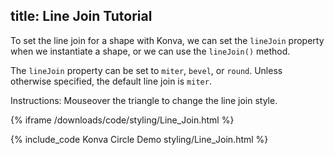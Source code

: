 title: Line Join Tutorial
---

To set the line join for a shape with Konva, we can set the `lineJoin` property when we instantiate a shape, or we can use the `lineJoin()` method.

The `lineJoin` property can be set to `miter`, `bevel`, or `round`.  Unless otherwise specified, the default line join is `miter`.

Instructions: Mouseover the triangle to change the line join style.

{% iframe /downloads/code/styling/Line_Join.html %}

{% include_code Konva Circle Demo styling/Line_Join.html %}